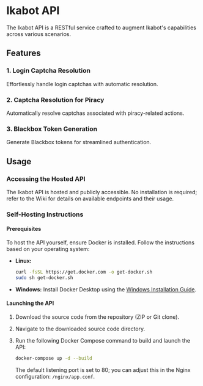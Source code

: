 # Ikabot API

The Ikabot API is a RESTful service crafted to augment Ikabot's capabilities across various scenarios.

## Features

### 1. Login Captcha Resolution

Effortlessly handle login captchas with automatic resolution.

### 2. Captcha Resolution for Piracy

Automatically resolve captchas associated with piracy-related actions.

### 3. Blackbox Token Generation

Generate Blackbox tokens for streamlined authentication.

## Usage

### Accessing the Hosted API

The Ikabot API is hosted and publicly accessible. No installation is required; refer to the Wiki for details on available endpoints and their usage.

### Self-Hosting Instructions

#### Prerequisites

To host the API yourself, ensure Docker is installed. Follow the instructions based on your operating system:

- **Linux:**
  ```bash
  curl -fsSL https://get.docker.com -o get-docker.sh
  sudo sh get-docker.sh
  ```

- **Windows:**
  Install Docker Desktop using the [Windows Installation Guide](https://docs.docker.com/desktop/install/windows-install/).

#### Launching the API

1. Download the source code from the repository (ZIP or Git clone).
2. Navigate to the downloaded source code directory.
3. Run the following Docker Compose command to build and launch the API:

   ```bash
   docker-compose up -d --build
   ```

   The default listening port is set to 80; you can adjust this in the Nginx configuration: `/nginx/app.conf`.